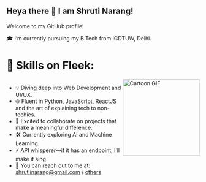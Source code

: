 ## Heya there 👋 I am Shruti Narang!
Welcome to my GitHub profile!


🎓 I’m currently pursuing my B.Tech from IGDTUW, Delhi.


# 🔧 Skills on Fleek:

  <div style="display: flex; justify-content: space-between; align-items: flex-start;">
  <!-- Skills Section -->
  <div style="flex-grow: 1;">
    <ul>
      <li>💡 Diving deep into Web Development and UI/UX.</li>
      <li>🌐 Fluent in Python, JavaScript, ReactJS and the art of explaining tech to non-techies.</li>
      <li>💛 Excited to collaborate on projects that make a meaningful difference.</li>
      <li>🛠️ Currently exploring AI and Machine Learning.</li>
      <li>⚡ API whisperer—if it has an endpoint, I’ll make it sing.</li>
      <li>📧 You can reach out to me at: <a href="mailto:shrutiinarang@gmail.com">shrutiinarang@gmail.com</a> / <a href="#">others</a></li>
    </ul>
  </div>
  <!-- GIF Section -->
  <div>
    <img src="https://media1.tenor.com/m/NYrgLNGuy7YAAAAd/the-c-programming-language-uncle-dane.gif" alt="Cartoon GIF" width="200" />
  </div>
</div>


    



<!--
**Shruti-Narang/Shruti-Narang** is a ✨ _special_ ✨ repository because its `README.md` (this file) appears on your GitHub profile.

Here are some ideas to get you started:

- 🔭 I’m currently working on ...
- 🌱 I’m currently learning ...
- 👯 I’m looking to collaborate on ...
- 🤔 I’m looking for help with ...
- 💬 Ask me about ...
- 📫 How to reach me: ...
- 😄 Pronouns: ...
- ⚡ Fun fact: ...
-->
